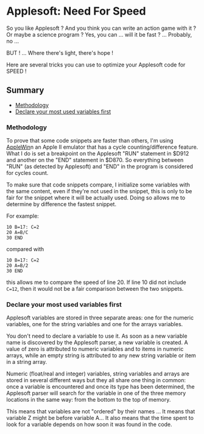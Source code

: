 # Applesoft: Need For Speed

So you like Applesoft ? And you think you can write an action game with it ? Or maybe a science program ? Yes, you can ... will it be fast ? ... Probably, no ...

BUT ! ... Where there's light, there's hope !

Here are several tricks you can use to optimize your Applesoft code for SPEED !

## Summary
  * [Methodology](#methodology)
  * [Declare your most used variables first](#declare-your-most-used-variables-first)



### Methodology
To prove that some code snippets are faster than others, I'm using [AppleWin](https://github.com/AppleWin/AppleWin)n an Apple II emulator that has a cycle counting/difference feature. What I do is set a breakpoint on the Applesoft "RUN" statement in $D912 and another on the "END" statement in $D870. So everything between "RUN" (as detected by Applesoft) and "END" in the program is considered for cycles count.

To make sure that code snippets compare, I initialize some variables with the same content, even if they're not used in the snippet, this is only to be fair for the snippet where it will be actually used. Doing so allows me to determine by difference the fastest snippet.

For example:

```BASIC
10 B=17: C=2
20 A=B/C
30 END
```

compared with

```basic
10 B=17: C=2
20 A=B/2
30 END
```

this allows me to compare the speed of line 20. If line 10 did not include ``C=12``, then it would not be a fair comparison between the two snippets.


### Declare your most used variables first
Applesoft variables are stored in three separate areas: one for the numeric variables, one for the string variables and one for the arrays variables.

You don't need to declare a variable to use it. As soon as a new variable name is discovered by the Applesoft parser, a new variable is created. A value of zero is attributed to numeric variables and to items in numeric arrays, while an empty string is attributed to any new string variable or item in a string array.

Numeric (float/real and integer) variables, string variables and arrays are stored in several different ways but they all share one thing in common: once a variable is encountered and once its type has been determined, the Applesoft parser will search for the variable in one of the three memory locations in the same way: from the bottom to the top of memory.

This means that variables are not "ordered" by their names ... It means that variable Z might be before variable A... It also means that the time spent to look for a variable depends on how soon it was found in the code.

